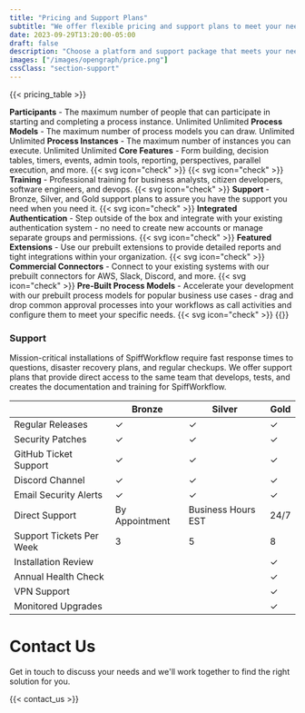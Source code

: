 ```yaml
---
title: "Pricing and Support Plans"
subtitle: "We offer flexible pricing and support plans to meet your needs."
date: 2023-09-29T13:20:00-05:00
draft: false
description: "Choose a platform and support package that meets your needs.  We offer a range of options, from a free open source platform to a fully supported enterprise edition."
images: ["/images/opengraph/price.png"]
cssClass: "section-support"
---
```


{{< pricing_table >}}
<tr>
    <td><b>Participants</b> - The maximum number of people that can participate in starting and completing a process instance.
    </td>
    <td> Unlimited</td>
    <td> Unlimited</td>
</tr>
<tr>
    <td><b>Process Models</b> - The maximum number of process models you can draw.
    </td>
    <td> Unlimited</td>
    <td> Unlimited</td>
</tr>
<tr>
    <td><b>Process Instances</b> - The maximum number of instances you can execute.
    </td>
    <td> Unlimited</td>
    <td> Unlimited</td>
</tr>
<tr>
    <td><b>Core Features</b> - Form building, decision tables, timers, events, admin tools, reporting, perspectives, parallel execution, and more.
    </td>
    <td> {{< svg icon="check" >}}</td>
    <td> {{< svg icon="check" >}}</td>
</tr>
<tr>
    <td><b>Training</b> - Professional training for business analysts, citizen developers, software engineers, and devops.
    </td>
    <td></td>
    <td class="check"> {{< svg icon="check" >}}</td>
</tr>
<tr>
    <td><b>Support</b> - Bronze, Silver, and Gold support plans to assure you have the support you need when you need it. 
    </td>
    <td></td>
    <td class="check"> {{< svg icon="check" >}}</td>
</tr>
<tr>
    <td><b>Integrated Authentication</b> - Step outside of the box and integrate with your existing authentication system - no need to create new accounts or manage separate groups and permissions.
    </td>
    <td></td>
    <td class="check"> {{< svg icon="check" >}}</td>
</tr>
<tr>
    <td><b>Featured Extensions</b> - Use our prebuilt extensions to provide detailed reports and tight integrations
     within your organization.
    </td>
    <td></td>
    <td class="check"> {{< svg icon="check" >}}</td>
</tr>
<tr>
    <td><b>Commercial Connectors</b> - Connect to your existing systems with our prebuilt connectors for AWS, Slack, Discord, and more.
    </td>
    <td></td>
    <td class="check"> {{< svg icon="check" >}}</td>
</tr>
<tr>
    <td><b>Pre-Built Process Models</b> - Accelerate your development with our prebuilt process models for popular business use cases - drag and drop common approval processes into your workflows as call activities and configure them to meet your specific needs.
    </td>
    <td></td>
    <td class="check"> {{< svg icon="check" >}}</td>
</tr>
{{</ pricing_table >}}



### Support

Mission-critical installations of SpiffWorkflow require fast response times to questions, disaster recovery plans, and regular checkups.  We offer support plans that provide direct access to the same team that develops, tests, and creates the documentation and training for SpiffWorkflow.
<div class="support_table">


|                                | Bronze         | Silver             | Gold |
|--------------------------------|----------------|--------------------|------|
| Regular Releases               | ✓              | ✓                  | ✓    |
| Security Patches               | ✓              | ✓                  | ✓    |
| GitHub Ticket Support          | ✓              | ✓                  | ✓    |
| Discord Channel                | ✓              | ✓                  | ✓    |
| Email Security Alerts          | ✓              | ✓                  | ✓    |
| Direct Support                 | By Appointment | Business Hours EST | 24/7 |
| Support Tickets Per Week       | 3              | 5                  | 8    |
| Installation Review            |                |                    | ✓    |
| Annual Health Check            |                |                    | ✓    |
| VPN Support                    |                |                    | ✓    |
| Monitored Upgrades             |                |                    | ✓    |


</div>


# Contact Us
Get in touch to discuss your needs and we'll work together to find the right solution for you.

{{< contact_us >}}
